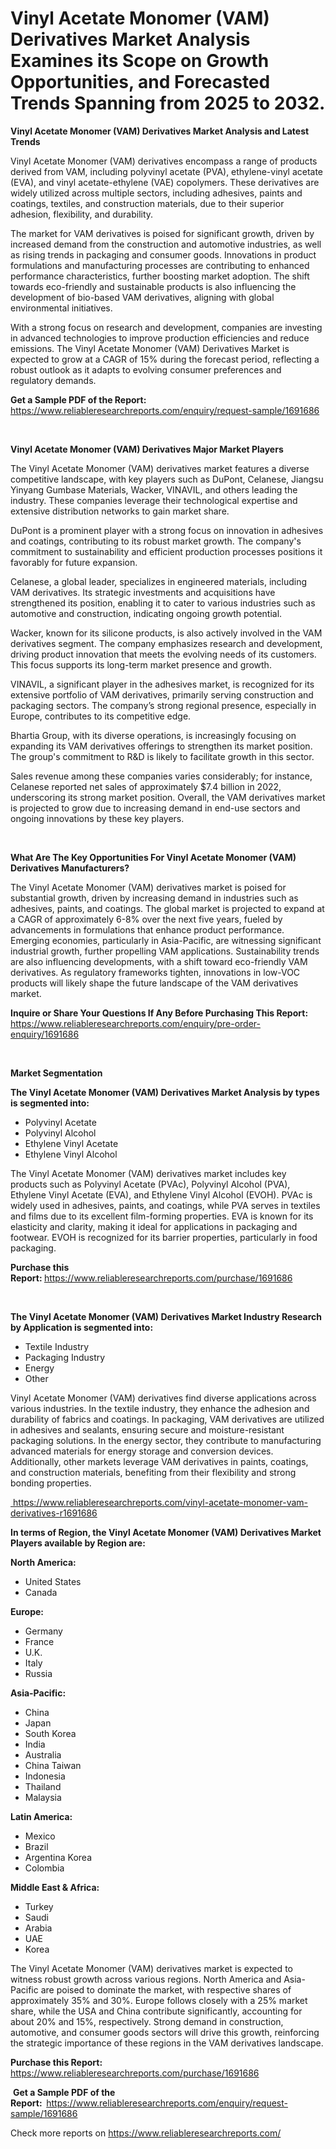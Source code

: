 <p><h1>Vinyl Acetate Monomer (VAM) Derivatives Market Analysis Examines its Scope on Growth Opportunities, and Forecasted Trends Spanning from 2025 to 2032.</h1></p><p><strong>Vinyl Acetate Monomer (VAM) Derivatives Market Analysis and Latest Trends</strong></p>
<p><p>Vinyl Acetate Monomer (VAM) derivatives encompass a range of products derived from VAM, including polyvinyl acetate (PVA), ethylene-vinyl acetate (EVA), and vinyl acetate-ethylene (VAE) copolymers. These derivatives are widely utilized across multiple sectors, including adhesives, paints and coatings, textiles, and construction materials, due to their superior adhesion, flexibility, and durability.</p><p>The market for VAM derivatives is poised for significant growth, driven by increased demand from the construction and automotive industries, as well as rising trends in packaging and consumer goods. Innovations in product formulations and manufacturing processes are contributing to enhanced performance characteristics, further boosting market adoption. The shift towards eco-friendly and sustainable products is also influencing the development of bio-based VAM derivatives, aligning with global environmental initiatives.</p><p>With a strong focus on research and development, companies are investing in advanced technologies to improve production efficiencies and reduce emissions. The Vinyl Acetate Monomer (VAM) Derivatives Market is expected to grow at a CAGR of 15% during the forecast period, reflecting a robust outlook as it adapts to evolving consumer preferences and regulatory demands.</p></p>
<p><strong>Get a Sample PDF of the Report:&nbsp;</strong> <a href="https://www.reliableresearchreports.com/enquiry/request-sample/1691686?utm_campaign=3359&utm_medium=2&utm_source=Github&utm_content=ia&utm_term=27032025&utm_id=vinyl-acetate-monomer-vam-derivatives">https://www.reliableresearchreports.com/enquiry/request-sample/1691686</a></p>
<p>&nbsp;</p>
<p><strong>Vinyl Acetate Monomer (VAM) Derivatives Major Market Players</strong></p>
<p><p>The Vinyl Acetate Monomer (VAM) derivatives market features a diverse competitive landscape, with key players such as DuPont, Celanese, Jiangsu Yinyang Gumbase Materials, Wacker, VINAVIL, and others leading the industry. These companies leverage their technological expertise and extensive distribution networks to gain market share.</p><p>DuPont is a prominent player with a strong focus on innovation in adhesives and coatings, contributing to its robust market growth. The company's commitment to sustainability and efficient production processes positions it favorably for future expansion.</p><p>Celanese, a global leader, specializes in engineered materials, including VAM derivatives. Its strategic investments and acquisitions have strengthened its position, enabling it to cater to various industries such as automotive and construction, indicating ongoing growth potential.</p><p>Wacker, known for its silicone products, is also actively involved in the VAM derivatives segment. The company emphasizes research and development, driving product innovation that meets the evolving needs of its customers. This focus supports its long-term market presence and growth.</p><p>VINAVIL, a significant player in the adhesives market, is recognized for its extensive portfolio of VAM derivatives, primarily serving construction and packaging sectors. The company’s strong regional presence, especially in Europe, contributes to its competitive edge.</p><p>Bhartia Group, with its diverse operations, is increasingly focusing on expanding its VAM derivatives offerings to strengthen its market position. The group's commitment to R&D is likely to facilitate growth in this sector.</p><p>Sales revenue among these companies varies considerably; for instance, Celanese reported net sales of approximately $7.4 billion in 2022, underscoring its strong market position. Overall, the VAM derivatives market is projected to grow due to increasing demand in end-use sectors and ongoing innovations by these key players.</p></p>
<p>&nbsp;</p>
<p><strong>What Are The Key Opportunities For Vinyl Acetate Monomer (VAM) Derivatives Manufacturers?</strong></p>
<p><p>The Vinyl Acetate Monomer (VAM) derivatives market is poised for substantial growth, driven by increasing demand in industries such as adhesives, paints, and coatings. The global market is projected to expand at a CAGR of approximately 6-8% over the next five years, fueled by advancements in formulations that enhance product performance. Emerging economies, particularly in Asia-Pacific, are witnessing significant industrial growth, further propelling VAM applications. Sustainability trends are also influencing developments, with a shift toward eco-friendly VAM derivatives. As regulatory frameworks tighten, innovations in low-VOC products will likely shape the future landscape of the VAM derivatives market.</p></p>
<p><strong>Inquire or Share Your Questions If Any Before Purchasing This Report:</strong> <a href="https://www.reliableresearchreports.com/enquiry/pre-order-enquiry/1691686?utm_campaign=3359&utm_medium=2&utm_source=Github&utm_content=ia&utm_term=27032025&utm_id=vinyl-acetate-monomer-vam-derivatives">https://www.reliableresearchreports.com/enquiry/pre-order-enquiry/1691686</a></p>
<p>&nbsp;</p>
<p><strong>Market Segmentation</strong></p>
<p><strong>The Vinyl Acetate Monomer (VAM) Derivatives Market Analysis by types is segmented into:</strong></p>
<p><ul><li>Polyvinyl Acetate</li><li>Polyvinyl Alcohol</li><li>Ethylene Vinyl Acetate</li><li>Ethylene Vinyl Alcohol</li></ul></p>
<p><p>The Vinyl Acetate Monomer (VAM) derivatives market includes key products such as Polyvinyl Acetate (PVAc), Polyvinyl Alcohol (PVA), Ethylene Vinyl Acetate (EVA), and Ethylene Vinyl Alcohol (EVOH). PVAc is widely used in adhesives, paints, and coatings, while PVA serves in textiles and films due to its excellent film-forming properties. EVA is known for its elasticity and clarity, making it ideal for applications in packaging and footwear. EVOH is recognized for its barrier properties, particularly in food packaging.</p></p>
<p><strong>Purchase this Report:&nbsp;</strong><a href="https://www.reliableresearchreports.com/purchase/1691686?utm_campaign=3359&utm_medium=2&utm_source=Github&utm_content=ia&utm_term=27032025&utm_id=vinyl-acetate-monomer-vam-derivatives">https://www.reliableresearchreports.com/purchase/1691686</a></p>
<p>&nbsp;</p>
<p><strong>The Vinyl Acetate Monomer (VAM) Derivatives Market Industry Research by Application is segmented into:</strong></p>
<p><ul><li>Textile Industry</li><li>Packaging Industry</li><li>Energy</li><li>Other</li></ul></p>
<p><p>Vinyl Acetate Monomer (VAM) derivatives find diverse applications across various industries. In the textile industry, they enhance the adhesion and durability of fabrics and coatings. In packaging, VAM derivatives are utilized in adhesives and sealants, ensuring secure and moisture-resistant packaging solutions. In the energy sector, they contribute to manufacturing advanced materials for energy storage and conversion devices. Additionally, other markets leverage VAM derivatives in paints, coatings, and construction materials, benefiting from their flexibility and strong bonding properties.</p></p>
<p><a href="https://www.reliableresearchreports.com/vinyl-acetate-monomer-vam-derivatives-r1691686?utm_campaign=3359&utm_medium=2&utm_source=Github&utm_content=ia&utm_term=27032025&utm_id=vinyl-acetate-monomer-vam-derivatives">&nbsp;https://www.reliableresearchreports.com/vinyl-acetate-monomer-vam-derivatives-r1691686</a></p>
<p><strong>In terms of Region, the Vinyl Acetate Monomer (VAM) Derivatives Market Players available by Region are:</strong></p>
<p>
    <p> <strong> North America: </strong>
        <ul>
            <li>United States</li>
            <li>Canada</li>
        </ul>
        </p> 
    <p> <strong> Europe: </strong>
        <ul>
            <li>Germany</li>
            <li>France</li>
            <li>U.K.</li>
            <li>Italy</li>
            <li>Russia</li>
        </ul>
        </p> 
    <p> <strong> Asia-Pacific: </strong>
        <ul>
            <li>China</li>
            <li>Japan</li>
            <li>South Korea</li>
            <li>India</li>
            <li>Australia</li>
            <li>China Taiwan</li>
            <li>Indonesia</li>
            <li>Thailand</li>
            <li>Malaysia</li>
        </ul>
        </p> 
    <p> <strong> Latin America: </strong>
        <ul>
            <li>Mexico</li>
            <li>Brazil</li>
            <li>Argentina Korea</li>
            <li>Colombia</li>
        </ul>
        </p> 
    <p> <strong> Middle East & Africa: </strong>
        <ul>
            <li>Turkey</li>
            <li>Saudi</li>
            <li>Arabia</li>
            <li>UAE</li>
            <li>Korea</li>
        </ul>
    </p>
    </p>
<p><p>The Vinyl Acetate Monomer (VAM) derivatives market is expected to witness robust growth across various regions. North America and Asia-Pacific are poised to dominate the market, with respective shares of approximately 35% and 30%. Europe follows closely with a 25% market share, while the USA and China contribute significantly, accounting for about 20% and 15%, respectively. Strong demand in construction, automotive, and consumer goods sectors will drive this growth, reinforcing the strategic importance of these regions in the VAM derivatives landscape.</p></p>
<p><strong>Purchase this Report: </strong><a href="https://www.reliableresearchreports.com/purchase/1691686?utm_campaign=3359&utm_medium=2&utm_source=Github&utm_content=ia&utm_term=27032025&utm_id=vinyl-acetate-monomer-vam-derivatives">https://www.reliableresearchreports.com/purchase/1691686</a></p>
<p>&nbsp;<strong>Get a Sample PDF of the Report:&nbsp;&nbsp;</strong><a href="https://www.reliableresearchreports.com/enquiry/request-sample/1691686?utm_campaign=3359&utm_medium=2&utm_source=Github&utm_content=ia&utm_term=27032025&utm_id=vinyl-acetate-monomer-vam-derivatives">https://www.reliableresearchreports.com/enquiry/request-sample/1691686</a></p>
<p><strong></strong></p>
<p>Check more reports on <a href="https://www.reliableresearchreports.com/?utm_campaign=3359&utm_medium=2&utm_source=Github&utm_content=ia&utm_term=27032025&utm_id=vinyl-acetate-monomer-vam-derivatives">https://www.reliableresearchreports.com/</a></p>